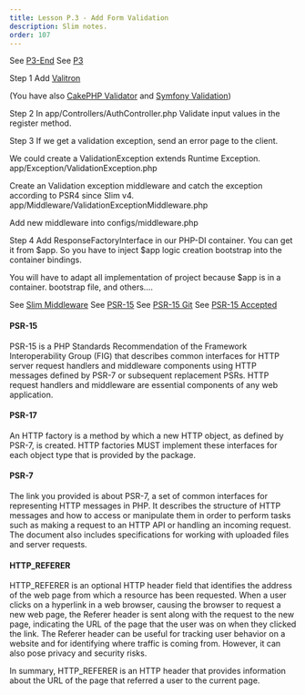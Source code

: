 ```yaml
---
title: Lesson P.3 - Add Form Validation
description: Slim notes.
order: 107
---
```


See [P3-End](https://github.com/paulpiazza/gio-formation-expennies/commits/P3_End)
See [P3](https://github.com/paulpiazza/gio-formation-expennies/commit/7de612187c2f7778c535dd8fef4ef76da94482fd)

Step 1
Add [Valitron](https://packagist.org/packages/vlucas/valitron)

(You have also [CakePHP Validator](https://github.com/cakephp/validation) and [Symfony Validation](https://symfony.com/doc/current/validation.html))

Step 2
In app/Controllers/AuthController.php
Validate input values in the register method.

Step 3
If we get a validation exception, send an error page to the client.

We could create a ValidationException extends Runtime Exception.
app/Exception/ValidationException.php

Create an Validation exception middleware and catch the exception according to PSR4 since Slim v4.
app/Middleware/ValidationExceptionMiddleware.php

Add new middleware into configs/middleware.php

Step 4
Add ResponseFactoryInterface in our PHP-DI container.
You can get it from $app. So you have to inject $app logic creation bootstrap into the container bindings.

You will have to adapt all implementation of project because $app is in a container. bootstrap file, and others....

See [Slim Middleware](https://www.slimframework.com/docs/v3/concepts/middleware.html)
See [PSR-15](https://www.php-fig.org/psr/psr-15/)
See [PSR-15 Git](https://github.com/middlewares/awesome-psr15-middlewares)
See [PSR-15 Accepted](https://github.com/php-fig/fig-standards/blob/master/README.md)
#### PSR-15

PSR-15 is a PHP Standards Recommendation of the Framework Interoperability Group (FIG) that describes common interfaces for HTTP server request handlers and middleware components using HTTP messages defined by PSR-7 or subsequent replacement PSRs. HTTP request handlers and middleware are essential components of any web application.

#### PSR-17

An HTTP factory is a method by which a new HTTP object, as defined by PSR-7, is created. HTTP factories MUST implement these interfaces for each object type that is provided by the package.

#### PSR-7

The link you provided is about PSR-7, a set of common interfaces for representing HTTP messages in PHP. It describes the structure of HTTP messages and how to access or manipulate them in order to perform tasks such as making a request to an HTTP API or handling an incoming request. The document also includes specifications for working with uploaded files and server requests.

#### HTTP_REFERER

HTTP_REFERER is an optional HTTP header field that identifies the address of the web page from which a resource has been requested. When a user clicks on a hyperlink in a web browser, causing the browser to request a new web page, the Referer header is sent along with the request to the new page, indicating the URL of the page that the user was on when they clicked the link. The Referer header can be useful for tracking user behavior on a website and for identifying where traffic is coming from. However, it can also pose privacy and security risks. 

In summary, HTTP_REFERER is an HTTP header that provides information about the URL of the page that referred a user to the current page.
